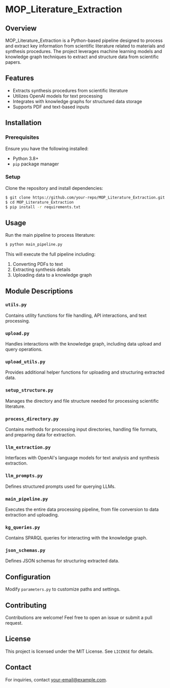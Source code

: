 # MOP_Literature_Extraction

## Overview
MOP_Literature_Extraction is a Python-based pipeline designed to process and extract key information from scientific literature related to materials and synthesis procedures. The project leverages machine learning models and knowledge graph techniques to extract and structure data from scientific papers.

## Features
- Extracts synthesis procedures from scientific literature
- Utilizes OpenAI models for text processing
- Integrates with knowledge graphs for structured data storage
- Supports PDF and text-based inputs

## Installation

### Prerequisites
Ensure you have the following installed:
- Python 3.8+
- `pip` package manager

### Setup
Clone the repository and install dependencies:
```bash
$ git clone https://github.com/your-repo/MOP_Literature_Extraction.git
$ cd MOP_Literature_Extraction
$ pip install -r requirements.txt
```

## Usage
Run the main pipeline to process literature:
```bash
$ python main_pipeline.py
```
This will execute the full pipeline including:
1. Converting PDFs to text
2. Extracting synthesis details
3. Uploading data to a knowledge graph

## Module Descriptions

### `utils.py`
Contains utility functions for file handling, API interactions, and text processing.

### `upload.py`
Handles interactions with the knowledge graph, including data upload and query operations.

### `upload_utils.py`
Provides additional helper functions for uploading and structuring extracted data.

### `setup_structure.py`
Manages the directory and file structure needed for processing scientific literature.

### `process_directory.py`
Contains methods for processing input directories, handling file formats, and preparing data for extraction.

### `llm_extraction.py`
Interfaces with OpenAI's language models for text analysis and synthesis extraction.

### `llm_prompts.py`
Defines structured prompts used for querying LLMs.

### `main_pipeline.py`
Executes the entire data processing pipeline, from file conversion to data extraction and uploading.

### `kg_queries.py`
Contains SPARQL queries for interacting with the knowledge graph.

### `json_schemas.py`
Defines JSON schemas for structuring extracted data.

## Configuration
Modify `parameters.py` to customize paths and settings.

## Contributing
Contributions are welcome! Feel free to open an issue or submit a pull request.

## License
This project is licensed under the MIT License. See `LICENSE` for details.

## Contact
For inquiries, contact [your-email@example.com](mailto:your-email@example.com).

